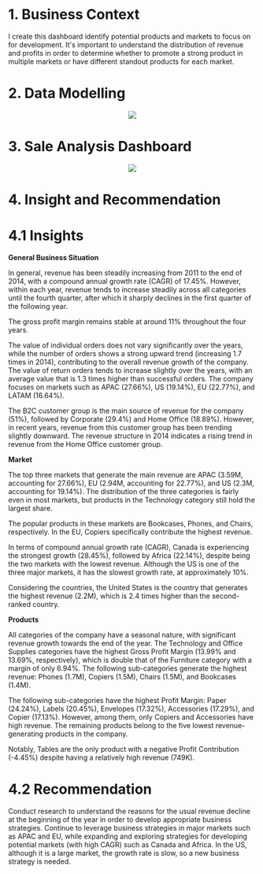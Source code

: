 # 1. Business Context
I create this dashboard identify potential products and markets to focus on for development. It's important to understand the distribution of revenue and profits in order to determine whether to promote a strong product in multiple markets or have different standout products for each market.

# 2. Data Modelling
<p align="center"> 
<img src="https://github.com/AnhDuyVu/Data-Analysis-Projects/blob/main/Sale%20Analysis%20for%20Global%20Superstore/Data%20Modelling.png"
</p>

# 3. Sale Analysis Dashboard
<p align="center"> 
<img src="https://github.com/AnhDuyVu/Data-Analysis-Projects/blob/main/Sale%20Analysis%20for%20Global%20Superstore/Sale%20Analysis%20Dashboard.png"
</p>
  
# 4. Insight and Recommendation
# 4.1 Insights
**General Business Situation**

In general, revenue has been steadily increasing from 2011 to the end of 2014, with a compound annual growth rate (CAGR) of 17.45%. However, within each year, revenue tends to increase steadily across all categories until the fourth quarter, after which it sharply declines in the first quarter of the following year.

The gross profit margin remains stable at around 11% throughout the four years.

The value of individual orders does not vary significantly over the years, while the number of orders shows a strong upward trend (increasing 1.7 times in 2014), contributing to the overall revenue growth of the company.
The value of return orders tends to increase slightly over the years, with an average value that is 1.3 times higher than successful orders. The company focuses on markets such as APAC (27.66%), US (19.14%), EU (22.77%), and LATAM (16.64%).

The B2C customer group is the main source of revenue for the company (51%), followed by Corporate (29.4%) and Home Office (18.89%). However, in recent years, revenue from this customer group has been trending slightly downward. The revenue structure in 2014 indicates a rising trend in revenue from the Home Office customer group.

**Market**

The top three markets that generate the main revenue are APAC (3.59M, accounting for 27.66%), EU (2.94M, accounting for 22.77%), and US (2.3M, accounting for 19.14%). The distribution of the three categories is fairly even in most markets, but products in the Technology category still hold the largest share.

The popular products in these markets are Bookcases, Phones, and Chairs, respectively. In the EU, Copiers specifically contribute the highest revenue.

In terms of compound annual growth rate (CAGR), Canada is experiencing the strongest growth (28.45%), followed by Africa (22.14%), despite being the two markets with the lowest revenue. Although the US is one of the three major markets, it has the slowest growth rate, at approximately 10%.

Considering the countries, the United States is the country that generates the highest revenue (2.2M), which is 2.4 times higher than the second-ranked country.

**Products**

All categories of the company have a seasonal nature, with significant revenue growth towards the end of the year.
The Technology and Office Supplies categories have the highest Gross Profit Margin (13.99% and 13.69%, respectively), which is double that of the Furniture category with a margin of only 6.94%.
The following sub-categories generate the highest revenue: Phones (1.7M), Copiers (1.5M), Chairs (1.5M), and Bookcases (1.4M).

The following sub-categories have the highest Profit Margin: Paper (24.24%), Labels (20.45%), Envelopes (17.32%), Accessories (17.29%), and Copier (17.13%). However, among them, only Copiers and Accessories have high revenue. The remaining products belong to the five lowest revenue-generating products in the company.

Notably, Tables are the only product with a negative Profit Contribution (-4.45%) despite having a relatively high revenue (749K).

# 4.2 Recommendation

Conduct research to understand the reasons for the usual revenue decline at the beginning of the year in order to develop appropriate business strategies.
Continue to leverage business strategies in major markets such as APAC and EU, while expanding and exploring strategies for developing potential markets (with high CAGR) such as Canada and Africa. In the US, although it is a large market, the growth rate is slow, so a new business strategy is needed.




